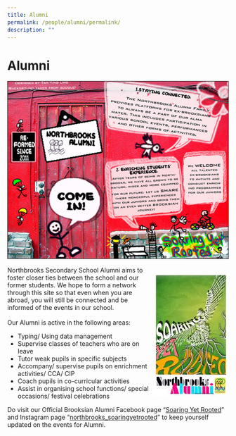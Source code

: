 ```yaml
---
title: Alumni
permalink: /people/alumni/permalink/
description: ""
---
```

Alumni
======
![](/images/alumni.jpeg)



<div>

<div style="float: right">

![](/images/alumnilogo.jpg)

</div><div>

Northbrooks Secondary School Alumni aims to foster closer ties between the school and our former students. We hope to form a network through this site so that even when you are abroad, you will still be connected and be informed of the events in our school.  
   
Our Alumni is active in the following areas: 

*   Typing/ Using data management
*   Supervise classes of teachers who are on leave
*   Tutor weak pupils in specific subjects
*   Accompany/ supervise pupils on enrichment activities/ CCA/ CIP
*   Coach pupils in co-curricular activities
*   Assist in organising school functions/ special occasions/ festival celebrations

  

Do visit our Official Brooksian Alumni Facebook page “[Soaring Yet Rooted](https://www.facebook.com/groups/soaringyetrooted/about/)” and Instagram page “[northbrooks\_soaringyetrooted](https://www.instagram.com/northbrooks_soaringyetrooted/?hl=en)” to keep yourself updated on the events for Alumni.
</div></div>


